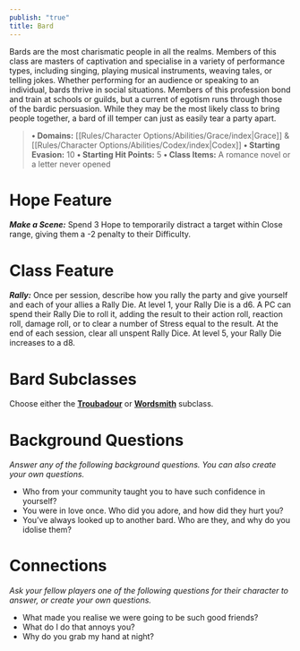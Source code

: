 ```yaml
---
publish: "true"
title: Bard
---
```

Bards are the most charismatic people in all the realms. Members of this class are masters of captivation and specialise in a variety of performance types, including singing, playing musical instruments, weaving tales, or telling jokes. Whether performing for an audience or speaking to an individual, bards thrive in social situations. Members of this profession bond and train at schools or guilds, but a current of egotism runs through those of the bardic persuasion. While they may be the most likely class to bring people together, a bard of ill temper can just as easily tear a party apart.

> **• Domains:** [[Rules/Character Options/Abilities/Grace/index|Grace]] & [[Rules/Character Options/Abilities/Codex/index|Codex]]
> **• Starting Evasion:** 10
> **• Starting Hit Points:** 5
> **• Class Items:** A romance novel or a letter never opened
# Hope Feature
***Make a Scene:*** Spend 3 Hope to temporarily distract a target within Close range, giving them a -2 penalty to their Difficulty.
# Class Feature
***Rally:*** Once per session, describe how you rally the party and give yourself and each of your allies a Rally Die. At level 1, your Rally Die is a d6. A PC can spend their Rally Die to roll it, adding the result to their action roll, reaction roll, damage roll, or to clear a number of Stress equal to the result. At the end of each session, clear all unspent Rally Dice. At level 5, your Rally Die increases to a d8.
# Bard Subclasses
Choose either the **[Troubadour](Troubadour.md)** or **[Wordsmith](Wordsmith.md)** subclass.
# Background Questions
*Answer any of the following background questions. You can also create your own questions.*
- Who from your community taught you to have such confidence in yourself?
- You were in love once. Who did you adore, and how did they hurt you?
- You’ve always looked up to another bard. Who are they, and why do you idolise them?
# Connections
*Ask your fellow players one of the following questions for their character to answer, or create your own questions.*
- What made you realise we were going to be such good friends?
- What do I do that annoys you?
- Why do you grab my hand at night?
